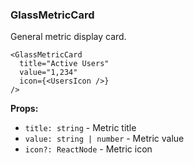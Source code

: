 ### GlassMetricCard

General metric display card.

```tsx
<GlassMetricCard
  title="Active Users"
  value="1,234"
  icon={<UsersIcon />}
/>
```

**Props:**
- `title: string` - Metric title
- `value: string | number` - Metric value
- `icon?: ReactNode` - Metric icon
